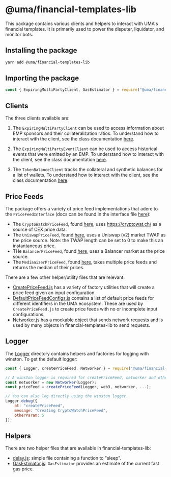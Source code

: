 # @uma/financial-templates-lib

This package contains various clients and helpers to interact with UMA's financial templates. It is primarily used to
power the disputer, liquidator, and monitor bots.

## Installing the package

```bash
yarn add @uma/financial-templates-lib
```

## Importing the package

```js
const { ExpiringMultiPartyClient, GasEstimator } = require("@uma/financial-templates-lib")
```

## Clients

The three clients available are:

1. The `ExpiringMultiPartyClient` can be used to access information about EMP sponsors and their collateralization
   ratios. To understand how to interact with the client, see the class documentation
   [here](./src/clients/ExpiringMultiPartyClient.js).

1. The `ExpiringMultiPartyEventClient` can be used to access historical events that were emitted by an EMP. To
   understand how to interact with the client, see the class documentation
   [here](./src/clients/ExpiringMultiPartyEventClient.js).

1. The `TokenBalanceClient` tracks the collateral and synthetic balances for a list of wallets. To understand how to
   interact with the client, see the class documentation
   [here](./src/clients/TokenBalanceClient.js).

## Price Feeds

The package offers a variety of price feed implementations that adere to the `PriceFeedInterface` (docs can be found in
the interface file [here](./src/price-feed/PriceFeedInterface.js)):

- The `CryptoWatchPriceFeed`, found [here](./src/price-feed/CryptoWatchPriceFeed.js), uses https://cryptowat.ch/ as a
  source of CEX price data.
- The `UniswapPriceFeed`, found [here](./src/price-feed/UniswapPriceFeed.js), uses a Uniswap (v2) market TWAP as the
  price source. Note: the TWAP length can be set to 0 to make this an instantaneous price.
- THe `BalancerPriceFeed`, found [here](./src/price-feed/BalancerPriceFeed.js), uses a Balancer market as the price
  source.
- The `MedianizerPriceFeed`, found [here](./src/price-feed/MedianizerPriceFeed.js), takes multiple price feeds and
  returns the median of their prices.

There are a few other helper/utility files that are relevant:

- [CreatePriceFeed.js](./src/price-feed/CreatePriceFeed.js) has a variety of factory utilities that will create a
  price feed given an input configuration.
- [DefaultPriceFeedConfigs.js](./src/price-feed/DefaultPriceFeedConfigs.js) contains a list of default price feeds
  for different identifiers in the UMA ecosystem. These are used by `CreatePriceFeed.js` to create price feeds with
  no or incomplete input configurations.
- [Networker.js](./src/price-feed/CreatePriceFeed.js) has a mockable object that sends network requests and is used by
  many objects in financial-templates-lib to send requests.

## Logger

The [Logger](./src/logger) directory contains helpers and factories for logging with winston. To get the default
logger:

```js
const { Logger, createPriceFeed, Networker } = require("@uma/financial-templates-lib");

// A winston logger is required for createPriceFeed, networker and other objects in financial-templates-lib.
const networker = new Networker(Logger);
const priceFeed = createPriceFeed(Logger, web3, networker, ...);

// You can also log directly using the winston logger.
Logger.debug({
    at: "createPriceFeed",
    message: "Creating CryptoWatchPriceFeed",
    otherParam: 5
});
```

## Helpers

There are two helper files that are available in financial-templates-lib:

- [delay.js](./src/helpers/delay.js): simple file containing a function to "sleep".
- [GasEstimator.js](./src/helpers/GasEstimator.js): `GasEstimator` provides an estimate of the current fast gas price.
